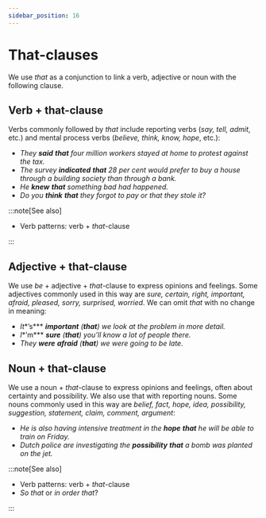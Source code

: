 ```yaml
---
sidebar_position: 16
---
```


# That\-clauses

We use *that* as a conjunction to link a verb, adjective or noun with the following clause.

## Verb + that\-clause

Verbs commonly followed by *that* include reporting verbs (*say, tell, admit*, etc.) and mental process verbs (*believe, think, know, hope*, etc.):

- *They **said*** ***that** four million workers stayed at home to protest against the tax.*
- *The survey **indicated*** ***that** 28 per cent would prefer to buy a house through a building society than through a bank.*
- *He **knew*** ***that** something bad had happened.*
- *Do you **think*** ***that** they forgot to pay or that they stole it?*

:::note[See also]

- Verb patterns: verb + *that*\-clause

:::

## Adjective + that\-clause

We use *be* + adjective + *that*\-clause to express opinions and feelings. Some adjectives commonly used in this way are *sure, certain, right, important, afraid, pleased, sorry, surprised, worried*. We can omit *that* with no change in meaning:

- *It**’s*** ***important** (**that**) we look at the problem in more detail.*
- *I**’m*** ***sure** (**that**) you’ll know a lot of people there.*
- *They **were*** ***afraid** (**that**) we were going to be late.*

## Noun + that\-clause

We use a noun + *that*\-clause to express opinions and feelings, often about certainty and possibility. We also use that with reporting nouns. Some nouns commonly used in this way are *belief, fact, hope, idea, possibility, suggestion, statement, claim, comment, argument*:

- *He is also having intensive treatment in the **hope*** ***that** he will be able to train on Friday.*
- *Dutch police are investigating the **possibility*** ***that** a bomb was planted on the jet.*

:::note[See also]

- Verb patterns: verb + *that*\-clause
- *So that* or *in order that*?

:::
